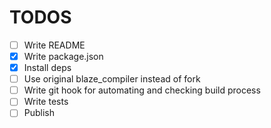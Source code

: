 # TODOS

- [ ] Write README
- [x] Write package.json
- [x] Install deps
- [ ] Use original blaze_compiler instead of fork
- [ ] Write git hook for automating and checking build process
- [ ] Write tests
- [ ] Publish
